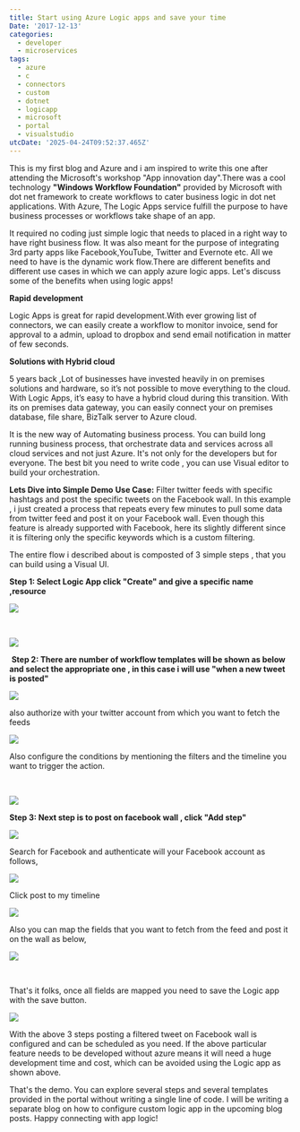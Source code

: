 ```yaml
---
title: Start using Azure Logic apps and save your time
Date: '2017-12-13'
categories:
  - developer
  - microservices
tags:
  - azure
  - c
  - connectors
  - custom
  - dotnet
  - logicapp
  - microsoft
  - portal
  - visualstudio
utcDate: '2025-04-24T09:52:37.465Z'
---
```


This is my first blog and Azure and i am inspired to write this one after attending the Microsoft's workshop "App innovation day".There was a cool technology **"Windows Workflow Foundation"** provided by Microsoft with dot net framework to create workflows to cater business logic in dot net applications. With Azure, The Logic Apps service fulfill the purpose to have business processes or workflows take shape of an app.

It required no coding just simple logic that needs to placed in a right way to have right business flow. It was also meant for the purpose of integrating 3rd party apps like Facebook,YouTube, Twitter and Evernote etc. All we need to have is the dynamic work flow.There are different benefits and different use cases in which we can apply azure logic apps. Let's discuss some of the benefits when using logic apps!

**Rapid development**

Logic Apps is great for rapid development.With ever growing list of connectors, we can easily create a workflow to monitor invoice, send for approval to a admin, upload to dropbox and send email notification in matter of few seconds.

**Solutions with Hybrid cloud**

5 years back ,Lot of businesses have invested heavily in on premises solutions and hardware, so it’s not possible to move everything to the cloud. With Logic Apps, it’s easy to have a hybrid cloud during this transition. With its on premises data gateway, you can easily connect your on premises database, file share, BizTalk server to Azure cloud.

It is the new way of Automating business process. You can build long running business process, that orchestrate data and services across all cloud services and not just Azure. It's not only for the developers but for everyone. The best bit you need to write code , you can use Visual editor to build your orchestration.

**Lets Dive into Simple Demo** **Use Case:** Filter twitter feeds with specific hashtags and post the specific tweets on the Facebook wall. In this example , i just created a process that repeats every few minutes to pull some data from twitter feed and post it on your Facebook wall. Even though this feature is already supported with Facebook, here its slightly different since it is filtering only the specific keywords which is a custom filtering.

The entire flow i described about is composted of 3 simple steps , that you can build using a Visual UI.

**Step 1: Select Logic App click "Create" and give a specific name ,resource** 

[![](https://sajeetharan.wordpress.com/wp-content/uploads/2017/12/9c30e-step1.jpg?w=300)](https://sajeetharan.wordpress.com/wp-content/uploads/2017/12/9c30e-step1.jpg)

 

[![](https://sajeetharan.wordpress.com/wp-content/uploads/2017/12/5fd2f-step2.jpg?w=300)](https://sajeetharan.wordpress.com/wp-content/uploads/2017/12/5fd2f-step2.jpg)

 **Step 2: There are number of workflow templates will be shown as below and select the appropriate one , in this case i will use "when a new tweet is posted"**

[![](https://sajeetharan.wordpress.com/wp-content/uploads/2017/12/5ee39-step3.jpg?w=300)](https://sajeetharan.wordpress.com/wp-content/uploads/2017/12/5ee39-step3.jpg)

also authorize with your twitter account from which you want to fetch the feeds

[![](https://sajeetharan.wordpress.com/wp-content/uploads/2017/12/21387-step4.jpg?w=300)](https://sajeetharan.wordpress.com/wp-content/uploads/2017/12/21387-step4.jpg)

Also configure the conditions by mentioning the filters and the timeline you want to trigger the action.

 

[![](https://sajeetharan.wordpress.com/wp-content/uploads/2017/12/26a21-step6.jpg?w=300)](https://sajeetharan.wordpress.com/wp-content/uploads/2017/12/26a21-step6.jpg)

**Step 3: Next step is to post on facebook wall , click "Add step"**  

[![](https://sajeetharan.wordpress.com/wp-content/uploads/2017/12/8b58f-step7.jpg?w=300)](https://sajeetharan.wordpress.com/wp-content/uploads/2017/12/8b58f-step7.jpg)

Search for Facebook and authenticate will your Facebook account as follows,

[![](https://sajeetharan.wordpress.com/wp-content/uploads/2017/12/bfdbc-step8.jpg?w=300)](https://sajeetharan.wordpress.com/wp-content/uploads/2017/12/bfdbc-step8.jpg)

Click post to my timeline

[![](https://sajeetharan.wordpress.com/wp-content/uploads/2017/12/57aa9-step9.jpg?w=300)](https://sajeetharan.wordpress.com/wp-content/uploads/2017/12/57aa9-step9.jpg)

Also you can map the fields that you want to fetch from the feed and post it on the wall as below,

[![](https://sajeetharan.wordpress.com/wp-content/uploads/2017/12/e57e8-step10.jpg?w=300)](https://sajeetharan.wordpress.com/wp-content/uploads/2017/12/e57e8-step10.jpg)

 

That's it folks, once all fields are mapped you need to save the Logic app with the save button.

[![](https://sajeetharan.wordpress.com/wp-content/uploads/2017/12/c98c7-step12.jpg?w=300)](https://sajeetharan.wordpress.com/wp-content/uploads/2017/12/c98c7-step12.jpg)

With the above 3 steps posting a filtered tweet on Facebook wall is configured and can be scheduled as you need. If the above particular feature needs to be developed without azure means it will need a huge development time and cost, which can be avoided using the Logic app as shown above.

That's the demo. You can explore several steps and several templates provided in the portal without writing a single line of code. I will be writing a separate blog on how to configure custom logic app in the upcoming blog posts. Happy connecting with app logic!
